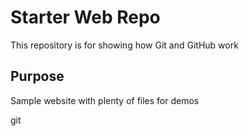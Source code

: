 # Starter Web Repo

This repository is for showing how Git and GitHub work

## Purpose

Sample website with plenty of files for demos

git

